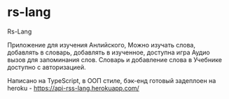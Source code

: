# rs-lang
Rs-Lang

Приложение для изучения Анлийского, Можно изучать слова, добавлять в словарь, добавлять в изученное, доступна игра Аудио вызов для запоминания слов.
Словарь и добавление слова в Учебнике доступно с авторизацией.

Написано на TypeScript, в ООП стиле, бэк-енд готовый задеплоен на heroku - https://api-rss-lang.herokuapp.com/
